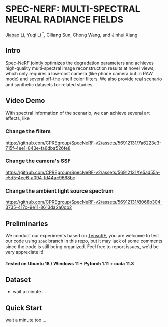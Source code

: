 # SPEC-NERF: MULTI-SPECTRAL NEURAL RADIANCE FIELDS
[Jiabao Li](https://github.com/TIMESTICKING), [Yuqi Li $^*$](https://github.com/kylin-leo), Ciliang Sun, Chong Wang, and Jinhui Xiang


## Intro

Spec-NeRF jointly optimizes the degradation parameters and achieves high-quality multi-spectral image reconstruction results at novel views, which only requires a low-cost camera (like phone camera but in RAW mode) and several off-the-shelf color filters. We also provide real scenario and synthetic datasets for related studies.

## Video Demo
With spectral information of the scenario, we can achieve several art effects, like

### Change the filters

https://github.com/CPREgroup/SpecNeRF-v2/assets/56912131/7a6223e3-715f-4ee1-843e-fa6dba526fe8


### Change the camera's SSF

https://github.com/CPREgroup/SpecNeRF-v2/assets/56912131/fe5ad55a-c5d5-4ee6-a094-fd44ac9668bc


### Change the ambient light source spectrum

https://github.com/CPREgroup/SpecNeRF-v2/assets/56912131/8068b304-3735-417c-9e11-8613da2a0db2



## Preliminaries

We conduct our experiments based on [TensoRF](https://apchenstu.github.io/TensoRF/), you are welcome to test our code using `spec` branch in this repo, but it may lack of some comments since the code is still being organized. Feel free to report issues, we'd be very appreciate it!



#### Tested on Ubuntu 18 / Windows 11 + Pytorch 1.11 + cuda 11.3



## Dataset
* wait a minute ...



## Quick Start
wait a minute too ...



